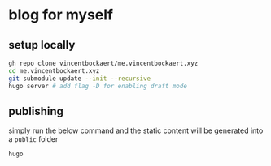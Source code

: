 # blog for myself

## setup locally

```bash
gh repo clone vincentbockaert/me.vincentbockaert.xyz
cd me.vincentbockaert.xyz
git submodule update --init --recursive
hugo server # add flag -D for enabling draft mode
```

## publishing

simply run the below command and the static content will be generated into a `public` folder

```bash
hugo
```

